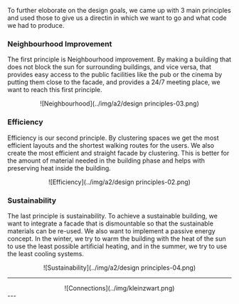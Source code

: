 To further eloborate on the design goals, we came up with 3 main principles and used those to give us a directin in which we want to go and what code we had to produce.
### Neighbourhood Improvement
The first principle is Neighbourhood improvement. By making a building that does not block the sun for surrounding buildings, and vice versa, that provides easy access to the public facilities like the pub or the cinema by putting them close to the facade, and provides a 24/7 meeting place, we want to reach this first principle.
<center>
    ![Neighbourhood](../img/a2/design principles-03.png)
</center>

### Efficiency
Efficiency is our second principle. By clustering spaces we get the most efficient layouts and the shortest walking routes for the users. We also create the most efficient and straight facade by clustering. This is better for the amount of material needed in the building phase and helps with preserving heat inside the building.
<center>
    ![Efficiency](../img/a2/design principles-02.png)
</center>

### Sustainability
The last principle is sustainability. To achieve a sustainable building, we want to integrate a facade that is dismountable so that the sustainable materials can be re-used. We also want to implement a passive energy concept. In the winter, we try to warm the building with the heat of the sun to use the least possible artificial heating, and in the summer, we try to use the least cooling systems.
<center>
    ![Sustainability](../img/a2/design principles-04.png)
</center>

---
<center>
    ![Connections](../img/kleinzwart.png)
</center>
---